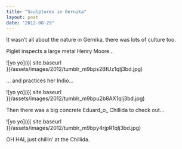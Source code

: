 ```yaml
---
title: "Sculptures in Gernika"
layout: post
date: "2012-08-29"
---
```


It wasn’t all about the nature in Gernika, there was lots of culture too.

Piglet inspects a large metal Henry Moore…

![yo yo]({{ site.baseurl }}/assets/images/2012/tumblr_m9bps2BtUz1qlj3bd.jpg)

… and practices her Indio…

![yo yo]({{ site.baseurl }}/assets/images/2012/tumblr_m9bpu2b8AX1qlj3bd.jpg)

Then there was a big concrete Eduard_o_ Chillida to check out…

![yo yo]({{ site.baseurl }}/assets/images/2012/tumblr_m9bpy4rjpR1qlj3bd.jpg)

OH HAI, just chillin’ at the Chillida.
